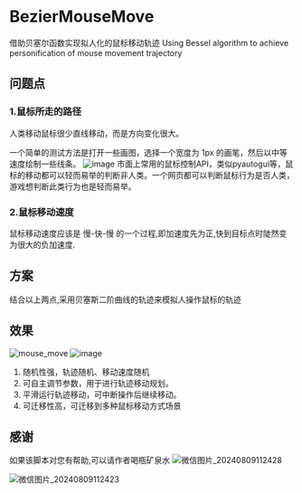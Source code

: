 # BezierMouseMove
借助贝塞尔函数实现拟人化的鼠标移动轨迹
Using Bessel algorithm to achieve personification of mouse movement trajectory

## 问题点

### 1.鼠标所走的路径

人类移动鼠标很少直线移动，而是方向变化很大。 

一个简单的测试方法是打开一些画图，选择一个宽度为 1px 的画笔，然后以中等速度绘制一些线条。
![image](https://github.com/user-attachments/assets/c780353c-6eda-4f83-bd01-76d3315ab9bb)
市面上常用的鼠标控制API，类似pyautogui等，鼠标的移动都可以轻而易举的判断非人类。一个网页都可以判断鼠标行为是否人类，游戏想判断此类行为也是轻而易举。

### 2.鼠标移动速度

鼠标移动速度应该是 慢-快-慢 的一个过程,即加速度先为正,快到目标点时陡然变为很大的负加速度.

## 方案

结合以上两点,采用贝塞斯二阶曲线的轨迹来模拟人操作鼠标的轨迹

## 效果
![mouse_move](https://github.com/user-attachments/assets/3b560a88-4458-40f6-91b2-077b814b08e0)
![image](https://github.com/user-attachments/assets/77940c07-7c05-418a-a2ae-0cb6b5b2a7ac)

1. 随机性强，轨迹随机、移动速度随机
2. 可自主调节参数，用于进行轨迹移动规划。
3. 平滑运行轨迹移动，可中断操作后继续移动。
4. 可迁移性高，可迁移到多种鼠标移动方式场景

## 感谢
如果该脚本对您有帮助,可以请作者喝瓶矿泉水
![微信图片_20240809112428](https://github.com/user-attachments/assets/a6418ca0-d3e1-4596-8349-706391cbb47f)

![微信图片_20240809112423](https://github.com/user-attachments/assets/28e0d69f-5843-4aee-a622-904ace55b206)
